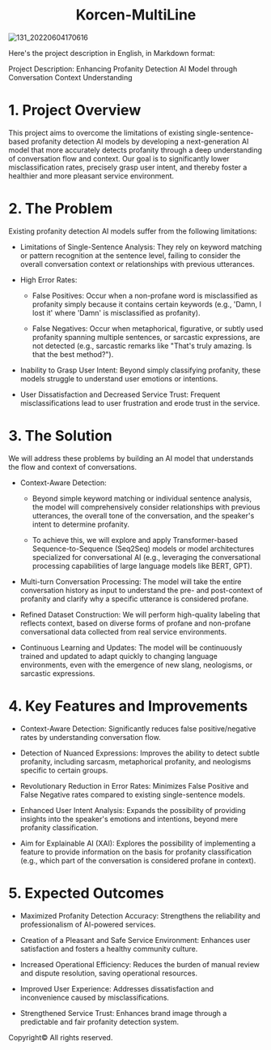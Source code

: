 <div align="center">
  <h1>Korcen-MultiLine</h1>
</div>

![131_20220604170616](https://user-images.githubusercontent.com/85154556/171998341-9a7439c8-122f-4a9f-beb6-0e0b3aad05ed.png)

Here's the project description in English, in Markdown format:

Project Description: Enhancing Profanity Detection AI Model through Conversation Context Understanding
# 1. Project Overview

This project aims to overcome the limitations of existing single-sentence-based profanity detection AI models by developing a next-generation AI model that more accurately detects profanity through a deep understanding of conversation flow and context. Our goal is to significantly lower misclassification rates, precisely grasp user intent, and thereby foster a healthier and more pleasant service environment.

# 2. The Problem

Existing profanity detection AI models suffer from the following limitations:

- Limitations of Single-Sentence Analysis: They rely on keyword matching or pattern recognition at the sentence level, failing to consider the overall conversation context or relationships with previous utterances.

- High Error Rates:

  - False Positives: Occur when a non-profane word is misclassified as profanity simply because it contains certain keywords (e.g., 'Damn, I lost it' where 'Damn' is misclassified as profanity).

  - False Negatives: Occur when metaphorical, figurative, or subtly used profanity spanning multiple sentences, or sarcastic expressions, are not detected (e.g., sarcastic remarks like "That's truly amazing. Is that the best method?").

- Inability to Grasp User Intent: Beyond simply classifying profanity, these models struggle to understand user emotions or intentions.

- User Dissatisfaction and Decreased Service Trust: Frequent misclassifications lead to user frustration and erode trust in the service.

# 3. The Solution

We will address these problems by building an AI model that understands the flow and context of conversations.

- Context-Aware Detection:

  - Beyond simple keyword matching or individual sentence analysis, the model will comprehensively consider relationships with previous utterances, the overall tone of the conversation, and the speaker's intent to determine profanity.

  - To achieve this, we will explore and apply Transformer-based Sequence-to-Sequence (Seq2Seq) models or model architectures specialized for conversational AI (e.g., leveraging the conversational processing capabilities of large language models like BERT, GPT).

- Multi-turn Conversation Processing: The model will take the entire conversation history as input to understand the pre- and post-context of profanity and clarify why a specific utterance is considered profane.

- Refined Dataset Construction: We will perform high-quality labeling that reflects context, based on diverse forms of profane and non-profane conversational data collected from real service environments.

- Continuous Learning and Updates: The model will be continuously trained and updated to adapt quickly to changing language environments, even with the emergence of new slang, neologisms, or sarcastic expressions.

# 4. Key Features and Improvements

- Context-Aware Detection: Significantly reduces false positive/negative rates by understanding conversation flow.

- Detection of Nuanced Expressions: Improves the ability to detect subtle profanity, including sarcasm, metaphorical profanity, and neologisms specific to certain groups.

- Revolutionary Reduction in Error Rates: Minimizes False Positive and False Negative rates compared to existing single-sentence models.

- Enhanced User Intent Analysis: Expands the possibility of providing insights into the speaker's emotions and intentions, beyond mere profanity classification.

- Aim for Explainable AI (XAI): Explores the possibility of implementing a feature to provide information on the basis for profanity classification (e.g., which part of the conversation is considered profane in context).

# 5. Expected Outcomes

- Maximized Profanity Detection Accuracy: Strengthens the reliability and professionalism of AI-powered services.

- Creation of a Pleasant and Safe Service Environment: Enhances user satisfaction and fosters a healthy community culture.

- Increased Operational Efficiency: Reduces the burden of manual review and dispute resolution, saving operational resources.

- Improved User Experience: Addresses dissatisfaction and inconvenience caused by misclassifications.

- Strengthened Service Trust: Enhances brand image through a predictable and fair profanity detection system.

Copyright© All rights reserved.
